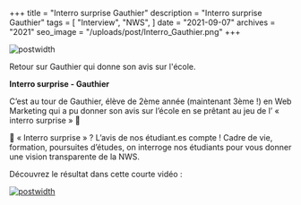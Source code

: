 +++
title = "Interro surprise Gauthier"
description = "Interro surprise Gauthier"
tags = [
    "Interview",
    "NWS",
]
date = "2021-09-07"
archives = "2021"
seo_image = "/uploads/post/Interro_Gauthier.png"
+++

![postwidth](/uploads/post/Interro_Gauthier.png)

Retour sur Gauthier qui donne son avis sur l'école.

<!--more-->

**Interro surprise - Gauthier**

C’est au tour de Gauthier, élève de 2ème année (maintenant 3ème !) en Web Marketing qui a pu donner son avis sur l’école en se prêtant au jeu de l’ « interro surprise » 🤔

💬 « Interro surprise » ? L’avis de nos étudiant.es compte ! Cadre de vie, formation, poursuites d’études, on interroge nos étudiants pour vous donner une vision transparente de la NWS. 

Découvrez le résultat dans cette courte vidéo :

[![postwidth](/uploads/post/Interro_Gauthier_YT.png)](https://youtu.be/DiAwESpciDY "Normandie Web School Interro surprise Gauthier")
